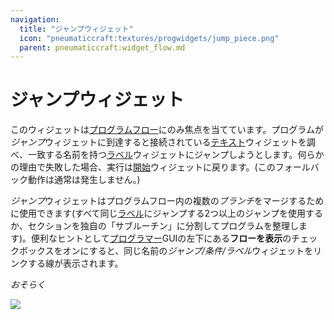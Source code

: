 ```yaml
---
navigation:
  title: "ジャンプウィジェット"
  icon: "pneumaticcraft:textures/progwidgets/jump_piece.png"
  parent: pneumaticcraft:widget_flow.md
---
```


# ジャンプウィジェット

このウィジェットは[プログラムフロー](./flow_control.md)にのみ焦点を当てています。プログラムが*ジャンプ*ウィジェットに到達すると接続されている[テキスト](./text.md)ウィジェットを調べ、一致する名前を持つ[ラベル](./label.md)ウィジェットにジャンプしようとします。何らかの理由で失敗した場合、実行は[開始](./start.md)ウィジェットに戻ります。(このフォールバック動作は通常は発生しません。)

*ジャンプ*ウィジェットはプログラムフロー内の複数の*ブランチ*をマージするために使用できます(すべて同じ[ラベル](./label.md)にジャンプする2つ以上のジャンプを使用するか、セクションを独自の「サブルーチン」に分割してプログラムを整理します)。便利なヒントとして[プログラマー](./programmer.md)GUIの左下にある**フローを表示**のチェックボックスをオンにすると、同じ名前の*ジャンプ/条件/ラベル*ウィジェットをリンクする線が表示されます。

*おそらく*

![](jump_piece.png)


